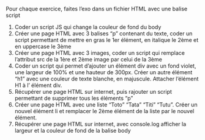 Pour chaque exercice, faites l’exo dans un fichier HTML avec une balise script
1. Coder un script JS qui change la couleur de fond du body
2. Créer une page HTML avec 3 balises “p” contenant du texte, coder un script permettant de mettre en gras le 1er
élément, en italique le 2ème et en uppercase le 3ème
3. Créer une page HTML avec 3 images, coder un script qui remplace l’attribut src de la 1ère et 2ème image par celui
de la 3ème
4. Coder un script qui permet d’ajouter un élément div avec un fond violet, une largeur de 100% et une hauteur de
300px. Créer un autre élément “h1” avec une couleur de texte blanche, en majuscule. Attacher l’élément H1 à l’
élément div.
5. Récupérer une page HTML sur internet, puis rajouter un script permettant de supprimer tous les éléments “p”
6. Créer une page HTML avec une liste “Toto” “Tata” “Titi” “Tutu”. Créer un nouvel élément li et remplacer le 2ème
élément de la liste par le nouvel élément.
7. Récupérer une page HTML sur internet, avec console.log afficher la largeur et la couleur de fond de la balise body